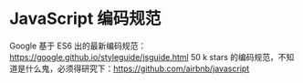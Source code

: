 # JavaScript 编码规范

Google 基于 ES6 出的最新编码规范：https://google.github.io/styleguide/jsguide.html
50 k stars 的编码规范，不知道是什么鬼，必须得研究下：https://github.com/airbnb/javascript